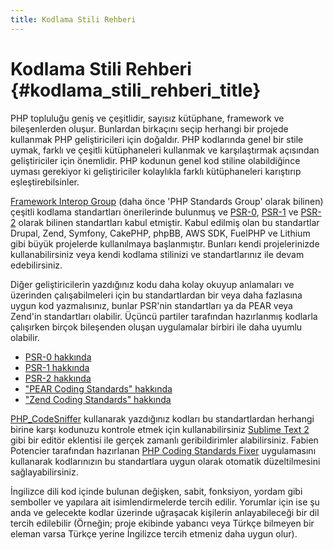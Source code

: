 ```yaml
---
title: Kodlama Stili Rehberi
---
```


# Kodlama Stili Rehberi {#kodlama_stili_rehberi_title}

PHP topluluğu geniş ve çeşitlidir, sayısız kütüphane, framework ve bileşenlerden oluşur. Bunlardan birkaçını seçip herhangi bir projede kullanmak PHP geliştiricileri için doğaldır. PHP kodlarında genel bir stile uymak, farklı ve çeşitli kütüphaneleri kullanmak ve karşılaştırmak açısından geliştiriciler için önemlidir. PHP kodunun genel kod stiline olabildiğince uyması gerekiyor ki geliştiriciler kolaylıkla farklı kütüphaneleri karıştırıp eşleştirebilsinler.

[Framework Interop Group][fig] (daha önce 'PHP Standards Group' olarak bilinen) çeşitli kodlama standartları önerilerinde bulunmuş ve [PSR-0][psr0], [PSR-1][psr1] ve [PSR-2][psr2] olarak bilinen standartları kabul etmiştir. Kabul edilmiş olan bu standartlar Drupal, Zend, Symfony, CakePHP, phpBB, AWS SDK, FuelPHP ve Lithium gibi büyük projelerde kullanılmaya başlanmıştır. Bunları kendi projelerinizde kullanabilirsiniz veya kendi kodlama stilinizi ve standartlarınız ile devam edebilirsiniz.

Diğer geliştiricilerin yazdığınız kodu daha kolay okuyup anlamaları ve üzerinden çalışabilmeleri için bu standartlardan bir veya daha fazlasına uygun kod yazmalısınız, bunlar PSR'nin standartları ya da PEAR veya Zend'in standartları olabilir. Üçüncü partiler tarafından hazırlanmış kodlarla çalışırken birçok bileşenden oluşan uygulamalar birbiri ile daha uyumlu olabilir.

* [PSR-0 hakkında][psr0]
* [PSR-1 hakkında][psr1]
* [PSR-2 hakkında][psr2]
* ["PEAR Coding Standards" hakkında][pear-cs]
* ["Zend Coding Standards" hakkında][zend-cs] 

[PHP_CodeSniffer][phpcs] kullanarak yazdığınız kodları bu standartlardan herhangi birine karşı kodunuzu kontrole etmek için kullanabilirsiniz [Sublime Text 2][st-cs] gibi bir editör eklentisi ile gerçek zamanlı geribildirimler alabilirsiniz.
Fabien Potencier tarafından hazırlanan [PHP Coding Standards Fixer][phpcsfixer] uygulamasını kullanarak kodlarınızın bu standartlara uygun olarak otomatik düzeltilmesini sağlayabilirsiniz.

İngilizce dili kod içinde bulunan değişken, sabit, fonksiyon, yordam gibi semboller ve yapılara ait isimlendirmelerde tercih edilir. Yorumlar için ise şu anda ve gelecekte kodlar üzerinde uğraşacak kişilerin anlayabileceği bir dil tercih edilebilir (Örneğin; proje ekibinde yabancı veya Türkçe bilmeyen bir eleman varsa Türkçe yerine İngilizce tercih etmeniz daha uygun olur).


[fig]: http://www.php-fig.org/
[psr0]: https://github.com/php-fig/fig-standards/blob/master/accepted/PSR-0.md
[psr1]: https://github.com/php-fig/fig-standards/blob/master/accepted/PSR-1-basic-coding-standard.md
[psr2]: https://github.com/php-fig/fig-standards/blob/master/accepted/PSR-2-coding-style-guide.md
[psr3]: https://github.com/php-fig/fig-standards/blob/master/accepted/PSR-3-logger-interface.md
[pear-cs]: http://pear.php.net/manual/en/standards.php
[zend-cs]: http://framework.zend.com/wiki/display/ZFDEV2/Coding+Standards
[phpcs]: http://pear.php.net/package/PHP_CodeSniffer/
[st-cs]: https://github.com/benmatselby/sublime-phpcs
[phpcsfixer]: http://cs.sensiolabs.org/

